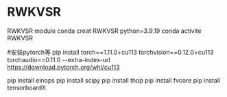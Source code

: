 # RWKVSR
RWKVSR module
conda creat RWKVSR python=3.9.19
conda activite RWKVSR

#安装pytorch等
pip install torch==1.11.0+cu113 torchvision==0.12.0+cu113 torchaudio==0.11.0 --extra-index-url https://download.pytorch.org/whl/cu113

pip install einops
pip install scipy
pip install thop
pip install fvcore
pip install tensorboardX
